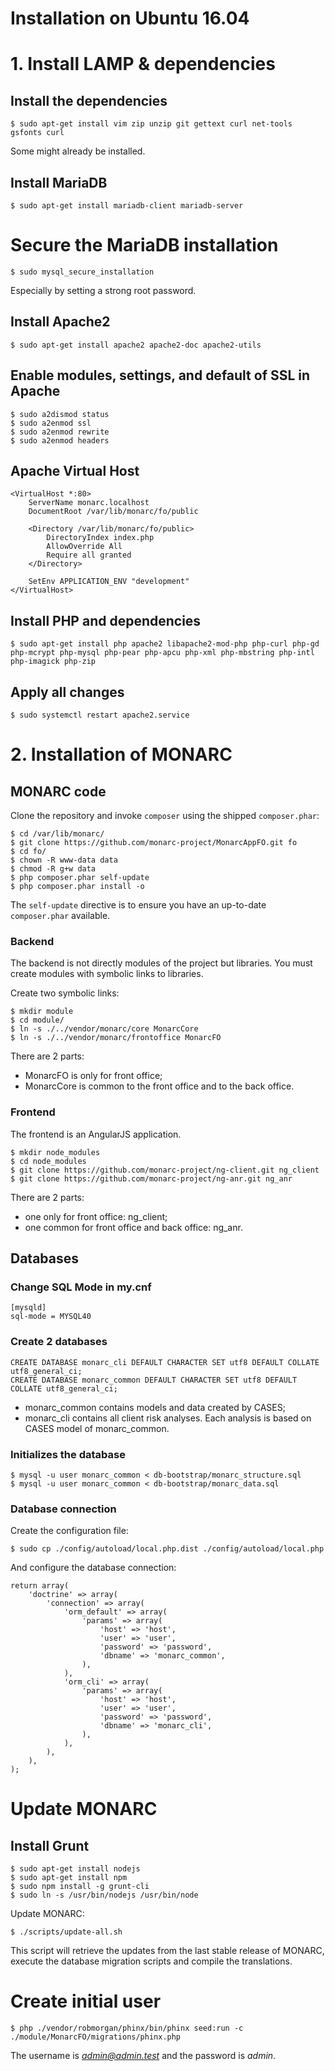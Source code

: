 Installation on Ubuntu 16.04
============================

# 1. Install LAMP & dependencies

## Install the dependencies

    $ sudo apt-get install vim zip unzip git gettext curl net-tools gsfonts curl

Some might already be installed.

## Install MariaDB

    $ sudo apt-get install mariadb-client mariadb-server

# Secure the MariaDB installation

    $ sudo mysql_secure_installation

Especially by setting a strong root password.

## Install Apache2

    $ sudo apt-get install apache2 apache2-doc apache2-utils

## Enable modules, settings, and default of SSL in Apache

    $ sudo a2dismod status
    $ sudo a2enmod ssl
    $ sudo a2enmod rewrite
    $ sudo a2enmod headers

## Apache Virtual Host

    <VirtualHost *:80>
        ServerName monarc.localhost
        DocumentRoot /var/lib/monarc/fo/public

        <Directory /var/lib/monarc/fo/public>
            DirectoryIndex index.php
            AllowOverride All
            Require all granted
        </Directory>

        SetEnv APPLICATION_ENV "development"
    </VirtualHost>


## Install PHP and dependencies

    $ sudo apt-get install php apache2 libapache2-mod-php php-curl php-gd php-mcrypt php-mysql php-pear php-apcu php-xml php-mbstring php-intl php-imagick php-zip

## Apply all changes

    $ sudo systemctl restart apache2.service



# 2. Installation of MONARC

## MONARC code

Clone the repository and invoke `composer` using the shipped `composer.phar`:

    $ cd /var/lib/monarc/
    $ git clone https://github.com/monarc-project/MonarcAppFO.git fo
    $ cd fo/
    $ chown -R www-data data
    $ chmod -R g+w data
    $ php composer.phar self-update
    $ php composer.phar install -o

The `self-update` directive is to ensure you have an up-to-date `composer.phar`
available.


### Backend

The backend is not directly modules of the project but libraries.
You must create modules with symbolic links to libraries.

Create two symbolic links:

    $ mkdir module
    $ cd module/
    $ ln -s ./../vendor/monarc/core MonarcCore
    $ ln -s ./../vendor/monarc/frontoffice MonarcFO

There are 2 parts:

* MonarcFO is only for front office;
* MonarcCore is common to the front office and to the back office.


### Frontend

The frontend is an AngularJS application.

    $ mkdir node_modules
    $ cd node_modules
    $ git clone https://github.com/monarc-project/ng-client.git ng_client
    $ git clone https://github.com/monarc-project/ng-anr.git ng_anr

There are 2 parts:

* one only for front office: ng_client;
* one common for front office and back office: ng_anr.


## Databases

### Change SQL Mode in my.cnf

    [mysqld]
    sql-mode = MYSQL40

### Create 2 databases

    CREATE DATABASE monarc_cli DEFAULT CHARACTER SET utf8 DEFAULT COLLATE utf8_general_ci;
    CREATE DATABASE monarc_common DEFAULT CHARACTER SET utf8 DEFAULT COLLATE utf8_general_ci;

* monarc_common contains models and data created by CASES;
* monarc_cli contains all client risk analyses. Each analysis is based on CASES
  model of monarc_common.

### Initializes the database

    $ mysql -u user monarc_common < db-bootstrap/monarc_structure.sql
    $ mysql -u user monarc_common < db-bootstrap/monarc_data.sql

### Database connection

Create the configuration file:

    $ sudo cp ./config/autoload/local.php.dist ./config/autoload/local.php

And configure the database connection:

    return array(
        'doctrine' => array(
            'connection' => array(
                'orm_default' => array(
                    'params' => array(
                        'host' => 'host',
                        'user' => 'user',
                        'password' => 'password',
                        'dbname' => 'monarc_common',
                    ),
                ),
                'orm_cli' => array(
                    'params' => array(
                        'host' => 'host',
                        'user' => 'user',
                        'password' => 'password',
                        'dbname' => 'monarc_cli',
                    ),
                ),
            ),
        ),
    );



# Update MONARC

## Install Grunt

    $ sudo apt-get install nodejs
    $ sudo apt-get install npm
    $ sudo npm install -g grunt-cli
    $ sudo ln -s /usr/bin/nodejs /usr/bin/node


Update MONARC:

    $ ./scripts/update-all.sh

This script will retrieve the updates from the last stable release of MONARC,
execute the database migration scripts and compile the translations.


# Create initial user

    $ php ./vendor/robmorgan/phinx/bin/phinx seed:run -c ./module/MonarcFO/migrations/phinx.php


The username is *admin@admin.test* and the password is *admin*.
